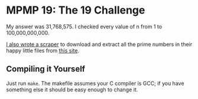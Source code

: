 # MPMP 19: The 19 Challenge

My answer was 31,768,575. I checked every value of n from 1 to 100,000,000,000.

[I also wrote a scraper](scraper/scraper.py) to download and extract all the prime numbers in their happy little files from [this site](http://www.primos.mat.br/Ate100G_en.html).

## Compiling it Yourself

Just run `make`. The makefile assumes your C compiler is GCC; if you have something else it should be easy enough to change it.
